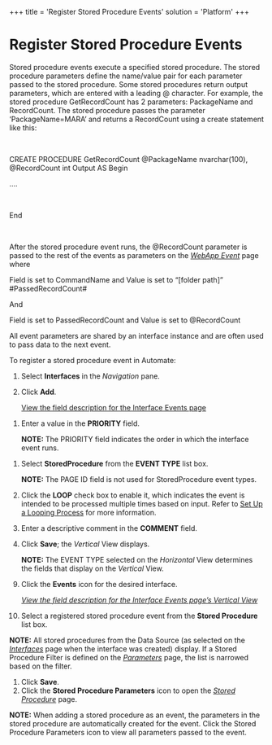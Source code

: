 +++
title = 'Register Stored Procedure Events'
solution = 'Platform'
+++

# Register Stored Procedure Events

Stored procedure events execute a specified stored procedure. The stored
procedure parameters define the name/value pair for each parameter
passed to the stored procedure. Some stored procedures return output
parameters, which are entered with a leading @ character. For example,
the stored procedure GetRecordCount has 2 parameters: PackageName and
RecordCount. The stored procedure passes the parameter
‘PackageName=MARA’ and returns a RecordCount using a create
statement like this:

 

CREATE PROCEDURE GetRecordCount @PackageName nvarchar(100), @RecordCount
int Output AS Begin

….

 

End

 

After the stored procedure event runs, the @RecordCount parameter is
passed to the rest of the events as parameters on the *[WebApp
Event](../Page_Desc/WebApp_Event.htm)* page where

Field is set to CommandName and Value is set to “\[folder path\]”
\#PassedRecordCount\#

And

Field is set to PassedRecordCount and Value is set to @RecordCount

All event parameters are shared by an interface instance and are often
used to pass data to the next event.

To register a stored procedure event in Automate:

1.  Select **Interfaces** in the *Navigation* pane.

2.  Click **Add**.
    
    [View the field description for the Interface Events
    page](../Page_Desc/Interface_Events.htm)

<!-- end list -->

1.  Enter a value in the **PRIORITY** field.
    
    **NOTE:** The PRIORITY field indicates the order in which the
    interface event runs.

<!-- end list -->

1.  Select **StoredProcedure** from the **EVENT TYPE** list box.
    
    **NOTE:** The PAGE ID field is not used for StoredProcedure event
    types.

2.  Click the **LOOP** check box to enable it, which indicates the event
    is intended to be processed multiple times based on input. Refer to
    [Set Up a Looping Process](Set_up_a_Looping_Process.htm) for more
    information.

3.  Enter a descriptive comment in the **COMMENT** field.

4.  Click **Save**; the *Vertical* View displays.
    
    **NOTE:** The EVENT TYPE selected on the *Horizontal* View
    determines the fields that display on the *Vertical* View.

<!-- end list -->

9.  Click the **Events** icon for the desired interface.
    
    *[View the field description for the Interface Events page’s
    Vertical View](../Page_Desc/Interface_Events.htm#InterfaceEventsV)*

10. Select a registered stored procedure event from the **Stored
    Procedure** list box.

**NOTE:** All stored procedures from the Data Source (as selected on the
*[Interfaces](../Page_Desc/Interfaces.htm)* page when the interface was
created) display. If a Stored Procedure Filter is defined on the
*[Parameters](../Page_Desc/Parameters.htm)* page, the list is narrowed
based on the filter.

1.  Click **Save**.
2.  Click the **Stored Procedure Parameters** icon to open the *[Stored
    Procedure](../Page_Desc/Stored_Procedure.htm)* page.

**NOTE:** When adding a stored procedure as an event, the parameters in
the stored procedure are automatically created for the event. Click the
Stored Procedure Parameters icon to view all parameters passed to the
event.
